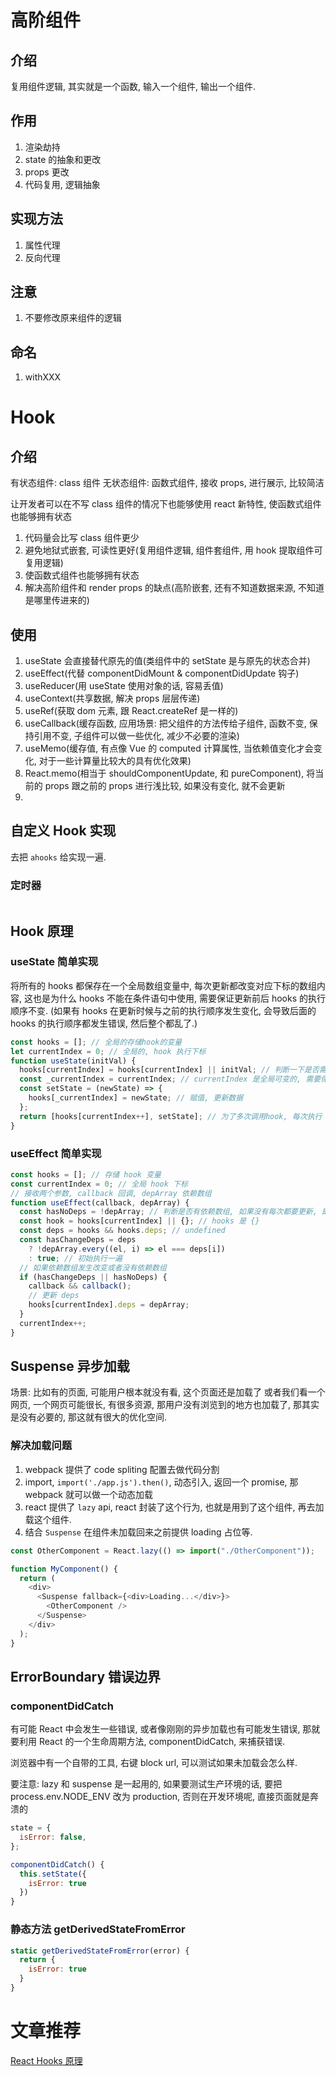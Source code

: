 # 高阶组件

## 介绍

复用组件逻辑, 其实就是一个函数, 输入一个组件, 输出一个组件.

## 作用

1. 渲染劫持
2. state 的抽象和更改
3. props 更改
4. 代码复用, 逻辑抽象

## 实现方法

1. 属性代理
2. 反向代理

## 注意

1. 不要修改原来组件的逻辑

## 命名

1. withXXX

# Hook

## 介绍

有状态组件: class 组件
无状态组件: 函数式组件, 接收 props, 进行展示, 比较简洁

让开发者可以在不写 class 组件的情况下也能够使用 react 新特性, 使函数式组件也能够拥有状态

1. 代码量会比写 class 组件更少
2. 避免地狱式嵌套, 可读性更好(复用组件逻辑, 组件套组件, 用 hook 提取组件可复用逻辑)
3. 使函数式组件也能够拥有状态
4. 解决高阶组件和 render props 的缺点(高阶嵌套, 还有不知道数据来源, 不知道是哪里传进来的)

## 使用

1. useState 会直接替代原先的值(类组件中的 setState 是与原先的状态合并)
2. useEffect(代替 componentDidMount & componentDidUpdate 钩子)
3. useReducer(用 useState 使用对象的话, 容易丢值)
4. useContext(共享数据, 解决 props 层层传递)
5. useRef(获取 dom 元素, 跟 React.createRef 是一样的)
6. useCallback(缓存函数, 应用场景: 把父组件的方法传给子组件, 函数不变, 保持引用不变, 子组件可以做一些优化, 减少不必要的渲染)
7. useMemo(缓存值, 有点像 Vue 的 computed 计算属性, 当依赖值变化才会变化, 对于一些计算量比较大的具有优化效果)
8. React.memo(相当于 shouldComponentUpdate, 和 pureComponent), 将当前的 props 跟之前的 props 进行浅比较, 如果没有变化, 就不会更新
9.

## 自定义 Hook 实现

去把 `ahooks` 给实现一遍.

### 定时器

```js

```

## Hook 原理

### useState 简单实现

将所有的 hooks 都保存在一个全局数组变量中, 每次更新都改变对应下标的数组内容, 这也是为什么 hooks 不能在条件语句中使用, 需要保证更新前后 hooks 的执行顺序不变. (如果有 hooks 在更新时候与之前的执行顺序发生变化, 会导致后面的 hooks 的执行顺序都发生错误, 然后整个都乱了.)

```js
const hooks = []; // 全局的存储hook的变量
let currentIndex = 0; // 全局的, hook 执行下标
function useState(initVal) {
  hooks[currentIndex] = hooks[currentIndex] || initVal; // 判断一下是否需要初始化
  const _currentIndex = currentIndex; // currentIndex 是全局可变的, 需要保存本次执行顺序的下标
  const setState = (newState) => {
    hooks[_currentIndex] = newState; // 赋值, 更新数据
  };
  return [hooks[currentIndex++], setState]; // 为了多次调用hook, 每次执行 currentIndex + 1
}
```

### useEffect 简单实现

```js
const hooks = []; // 存储 hook 变量
const currentIndex = 0; // 全局 hook 下标
// 接收两个参数, callback 回调, depArray 依赖数组
function useEffect(callback, depArray) {
  const hasNoDeps = !depArray; // 判断是否有依赖数组, 如果没有每次都要更新, 即 hasNoDeps 为true, 每次都更新
  const hook = hooks[currentIndex] || {}; // hooks 是 {}
  const deps = hooks && hooks.deps; // undefined
  const hasChangeDeps = deps
    ? !depArray.every((el, i) => el === deps[i])
    : true; // 初始执行一遍
  // 如果依赖数组发生改变或者没有依赖数组
  if (hasChangeDeps || hasNoDeps) {
    callback && callback();
    // 更新 deps
    hooks[currentIndex].deps = depArray;
  }
  currentIndex++;
}
```

## Suspense 异步加载

场景: 比如有的页面, 可能用户根本就没有看, 这个页面还是加载了 或者我们看一个网页, 一个网页可能很长, 有很多资源, 那用户没有浏览到的地方也加载了, 那其实是没有必要的, 那这就有很大的优化空间.

### 解决加载问题

1. webpack 提供了 code spliting 配置去做代码分割
2. import, `import('./app.js').then()`, 动态引入, 返回一个 promise, 那 webpack 就可以做一个动态加载
3. react 提供了 `lazy` api, react 封装了这个行为, 也就是用到了这个组件, 再去加载这个组件.
4. 结合 `Suspense` 在组件未加载回来之前提供 loading 占位等.

```js
const OtherComponent = React.lazy(() => import("./OtherComponent"));

function MyComponent() {
  return (
    <div>
      <Suspense fallback={<div>Loading...</div>}>
        <OtherComponent />
      </Suspense>
    </div>
  );
}
```

## ErrorBoundary 错误边界

### componentDidCatch

有可能 React 中会发生一些错误, 或者像刚刚的异步加载也有可能发生错误, 那就要利用 React 的一个生命周期方法, componentDidCatch, 来捕获错误.

浏览器中有一个自带的工具, 右键 block url, 可以测试如果未加载会怎么样.

要注意: lazy 和 suspense 是一起用的, 如果要测试生产环境的话, 要把 process.env.NODE_ENV 改为 production, 否则在开发环境呢, 直接页面就是奔溃的

```js
state = {
  isError: false,
};

componentDidCatch() {
  this.setState({
    isError: true
  })
}
```

### 静态方法 getDerivedStateFromError

```js
static getDerivedStateFromError(error) {
  return {
    isError: true
  }
}
```

# 文章推荐

[React Hooks 原理](https://zhuanlan.zhihu.com/p/88135310?utm_source=qq&utm_medium=social&utm_oi=998881530932043776)
